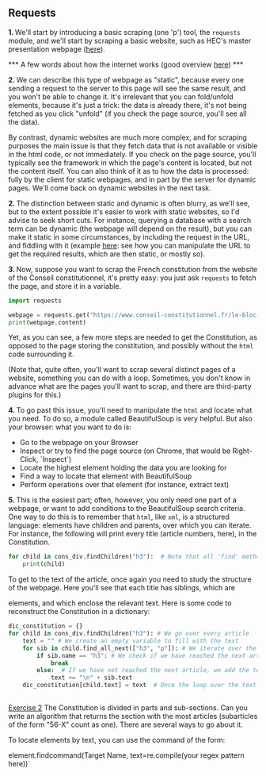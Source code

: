 ## Requests

<b>1. </b>We'll start by introducing a basic scraping (one 'p') tool, the `requests` module, and we'll start by 
scraping a basic website, such as HEC's master presentation webpage (<a href="https://www.hec.edu/fr/grande-ecole-masters/ms-et-msc/ms/llm-droit-et-management-international/programme">here</a>).

*** A few words about how the internet works (good overview <a href="https://www.explainthatstuff.com/internet.html">here</a>) ***

<b>2. </b>We can describe this type of webpage as "static", because every one sending a request to the server to 
this page will see the same result, and you won't be able to change it. It's irrelevant that you can fold/unfold 
elements, because it's just a trick: the data is already there, it's not being fetched as you click "unfold" (if you 
check the page source, you'll see all the data).

By contrast, dynamic websites are much more complex, and for scraping purposes the main issue is that they fetch 
data that is not available or visible in the html code, or not immediately. If you check on the page source, you'll 
typically see the framework in which the page's content is located, but not the content itself. You can also think 
of it as to how the data is processed: fully by the client for static webpages, and in part by the server for 
dynamic pages.
We'll come back on dynamic websites in the next task. 

<b>2. </b> The distinction between static and dynamic is often blurry, as we'll see, but to the extent possible it's easier to 
work with static websites, so I'd advise to seek short cuts. For instance, querying a database with a search term 
can be dynamic (the webpage will depend on the result), but you can make it static in some circumstances, by 
including the request in the URL, and fiddling with it (example <a href="https://recherche.conseil-constitutionnel.
fr/?expert=2&q=Libert%C3%A9">here</a>: see how you can manipulate the URL to get the required results, which are 
then static, or mostly so).

<b>3. </b> Now, suppose you want to scrap the French constitution from the website of the Conseil constitutionnel, 
it's pretty easy: you just ask `requests` to fetch the page, and store it in a variable.

```python
import requests

webpage = requests.get("https://www.conseil-constitutionnel.fr/le-bloc-de-constitutionnalite/texte-integral-de-la-constitution-du-4-octobre-1958-en-vigueur")
print(webpage.content)
```

Yet, as you can see, a few more steps are needed to get the Constitution, as opposed to the page storing the 
constitution, and possibly without the `html` code surrounding it.

(Note that, quite often, you'll want to scrap several distinct pages of a website, something you can do with a loop. 
Sometimes, you don't know in advance what are the pages you'll want to scrap, and there are third-party plugins for 
this.)

<b>4. </b>To go past this issue, you'll need to manipulate the  `html` and locate what you need. To do so, a module 
called BeautifulSoup is very helpful. But also your browser: what you want to do is:

<ul><li>Go to the webpage on your Browser</li>
    <li>Inspect or try to find the page source (on Chrome, that would be Right-Click, `Inspect`)</li>
    <li>Locate the highest element holding the data you are looking for</li>
    <li>Find a way to locate that element with BeautifulSoup</li>
<li>Perform operations over that element (for instance, extract text)</li>
    </ul>

<b>5. </b>This is the easiest part; often, however, you only need one part of a webpage, or want to add conditions 
to the BeautifulSoup search criteria. One way to do this is to remember that `html`, like `xml`, is a structured 
language: elements have children and parents, over which you can iterate. For instance, the following will print 
every title (article numbers, here), in the Constitution.

```python
for child in cons_div.findChildren("h3"):  # Note that all 'find' methods in beautifulsoup work from the point of view of the element you use it on
    print(child)
```

To get to the text of the article, once again you need to study the structure of the webpage. Here you'll see that 
each title has siblings, which are <p> elements, and which enclose the relevant text. Here is some code to 
reconstruct the Constitution in a dictionary:

```python
dic_constitution = {}
for child in cons_div.findChildren("h3"): # We go over every article
    text = "" # We create an empty variable to fill with the text
    for sib in child.find_all_next(["h3", "p"]): # We iterate over the next elements (careful about 'navigableString' elements in siblnis
        if sib.name == "h3": # We check if we have reached the next article, in which case we break the loop
            break
        else:  # If we have not reached the next article, we add the text to our variable, separated by a line-break
            text += "\n" + sib.text  
    dic_constitution[child.text] = text  # Once the loop over the text elements is over, we input it in our dictionary
    
```

<u>Exercise 2</u> The Constitution is divided in parts and sub-sections. Can you write an algorithm that returns the 
section with the most articles (subarticles of the form "56-X" count as one). There are several ways to go about it.

<div class="hint">To locate elements by text, you can use the command of the form:

element.findcommand(Target Name, text=re.compile(your regex pattern here))`
</div>
